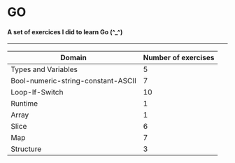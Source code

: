 # GO
#### A set of exercices I did to learn Go (^_^)
------------------
|Domain |Number of exercises|
|-------|:-----------------|
|Types and Variables|5|
|Bool-numeric-string-constant-ASCII|7|
|Loop-If-Switch|10|
|Runtime|1|
|Array|1|
|Slice|6|
|Map|7|
|Structure|3|
